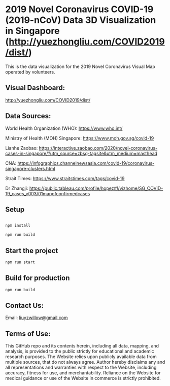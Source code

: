 # 2019 Novel Coronavirus COVID-19 (2019-nCoV) Data 3D Visualization in Singapore (http://yuezhongliu.com/COVID2019/dist/)
This is the data visualization for the 2019 Novel Coronavirus Visual Map operated by volunteers. 


## Visual Dashboard:
http://yuezhongliu.com/COVID2019/dist/

## Data Sources:

World Health Organization (WHO): https://www.who.int/

Ministry of Health (MOH) Singapore: https://www.moh.gov.sg/covid-19

Lianhe Zaobao: https://interactive.zaobao.com/2020/novel-coronavirus-cases-in-singapore/?utm_source=zbsg-tagsite&utm_medium=masthead

CNA: https://infographics.channelnewsasia.com/covid-19/coronavirus-singapore-clusters.html

Strait Times: https://www.straitstimes.com/tags/covid-19

Dr Zhangji: https://public.tableau.com/profile/hopez#!/vizhome/SG_COVID-19_cases_v003/01mapofconfirmedcases


## Setup

``` bash

npm install

npm run build
```

## Start the project

``` bash
npm run start
```

## Build for production

``` bash
npm run build
```

## Contact Us:

Email: liuyzwillow@gmail.com

## Terms of Use:

This GitHub repo and its contents herein, including all data, mapping, and analysis, is provided to the public strictly for educational and academic research purposes. The Website relies upon publicly available data from multiple sources, that do not always agree. Author hereby disclaims any and all representations and warranties with respect to the Website, including accuracy, fitness for use, and merchantability. Reliance on the Website for medical guidance or use of the Website in commerce is strictly prohibited.
